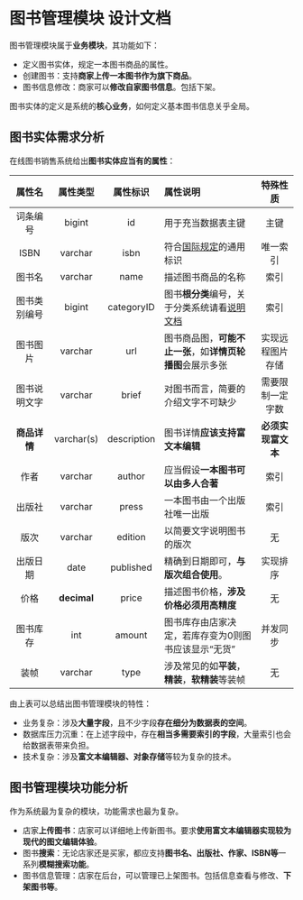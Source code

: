 # 图书管理模块 设计文档

图书管理模块属于**业务模块**，其功能如下：

- 定义图书实体，规定一本图书商品的属性。
- 创建图书：支持**商家上传一本图书作为旗下商品**。
- 图书信息修改：商家可以**修改自家图书信息**。包括下架。

图书实体的定义是系统的**核心业务**，如何定义基本图书信息关乎全局。

## 图书实体需求分析

在线图书销售系统给出**图书实体应当有的属性**：

|   属性名    |    属性类型     |    属性标识     | 属性说明                                              |    特殊性质     |
|:--------:|:-----------:|:-----------:|:--------------------------------------------------|:-----------:|
|   词条编号   |   bigint    |     id      | 用于充当数据表主键                                         |     主键      |
|   ISBN   |   varchar   |    isbn     | 符合[国际规定](https://en.wikipedia.org/wiki/ISBN)的通用标识 |    唯一索引     |
|   图书名    |   varchar   |    name     | 描述图书商品的名称                                         |     索引      |
|  图书类别编号  |   bigint    | categoryID  | 图书**根分类**编号，关于分类系统请看[说明文档](图书分类管理模块.md)           |     索引      |
|   图书图片   |   varchar   |     url     | 图书商品图，**可能不止一张**，如**详情页轮播图**会展示多张                 |  实现远程图片存储   |
|  图书说明文字  |   varchar   |    brief    | 对图书而言，简要的介绍文字不可缺少                                 |  需要限制一定字数   |
| **商品详情** | varchar(s)  | description | 图书详情**应该支持富文本编辑**                                 | **必须实现富文本** |
|    作者    |   varchar   |   author    | 应当假设**一本图书可以由多人合著**                               |     索引      |
|   出版社    |   varchar   |    press    | 一本图书由一个出版社唯一出版                                    |     索引      |
|    版次    |   varchar   |   edition   | 以简要文字说明图书的版次                                      |      无      |
|   出版日期   |    date     |  published  | 精确到日期即可，**与版次组合使用**。                              |    实现排序     |
|    价格    | **decimal** |    price    | 描述图书价格，**涉及价格必须用高精度**                             |      无      |
|   图书库存   |     int     |   amount    | 图书库存由店家决定，若库存变为0则图书应该显示“无货”                       |    并发同步     |
|    装帧    |   varchar   |    type     | 涉及常见的如**平装**，**精装**，**软精装**等装帧                    |      无      |

由上表可以总结出图书管理模块的特性：

- 业务复杂：涉及**大量字段**，且不少字段**存在细分为数据表的空间**。
- 数据库压力沉重：在上述字段中，存在**相当多需要索引的字段**，大量索引也会给数据表带来负担。
- 技术复杂：涉及**富文本编辑器、对象存储**等较为复杂的技术。

## 图书管理模块功能分析

作为系统最为复杂的模块，功能需求也最为复杂。

- 店家**上传图书**：店家可以详细地上传新图书。要求**使用富文本编辑器实现较为现代的图文编辑体验**。
- 图书**搜索**：无论店家还是买家，都应支持**图书名、出版社、作家、ISBN等**一系列**模糊搜索功能**。
- 图书信息管理：店家在后台，可以管理已上架图书。包括信息查看与修改、**下架图书等**。